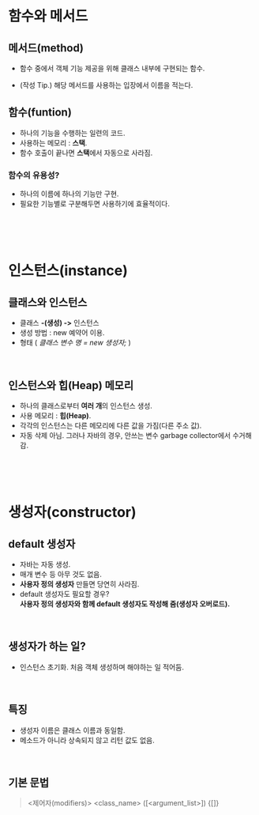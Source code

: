 # 함수와 메서드

## 메서드(method)
 - 함수 중에서 객체 기능 제공을 위해 클래스 내부에 구현되는 함수.

  - (작성 Tip.) 해당 메서드를 사용하는 입장에서 이름을 적는다.

## 함수(funtion)
 - 하나의 기능을 수행하는 일련의 코드.
  - 사용하는 메모리 : **스택**.
  - 함수 호출이 끝나면 **스택**에서 자동으로 사라짐.

  ### 함수의 유용성?
  - 하나의 이름에 하나의 기능만 구현.
  - 필요한 기능별로 구분해두면 사용하기에 효율적이다.

  <br/>
  <br/>
  <br/>
  
  # 인스턴스(instance)

  ## 클래스와 인스턴스
   - 클래스 **-(생성) ->** 인스턴스
   - 생성 방법 : new 예약어 이용.
   - 형태 ( *클래스 변수 명 = new 생성자;* )

 <br/>

 ## 인스턴스와 힙(Heap) 메모리
 - 하나의 클래스로부터 **여러 개**의 인스턴스 생성.
 - 사용 메모리 : **힙(Heap)**.
 - 각각의 인스턴스는 다른 메모리에 다른 값을 가짐(다른 주소 값).
 - 자동 삭제 아님. 그러나 자바의 경우, 안쓰는 변수 garbage collector에서 수거해감.

<br/>
<br/>
<br/>

 # 생성자(constructor)
 ## default 생성자
  - 자바는 자동 생성.
  - 매개 변수 등 아무 것도 없음.
  - **사용자 정의 생성자** 만들면 당연히 사라짐.
  - default 생성자도 필요할 경우?   
    **사용자 정의 생성자와 함께 default 생성자도 작성해 줌(생성자 오버로드).**

<br/>

## 생성자가 하는 일?
 - 인스턴스 초기화. 처음 객체 생성하며 해야하는 일 적어둠.

<br/>

## 특징
 - 생성자 이름은 클래스 이름과 동일함.
 - 메소드가 아니라 상속되지 않고 리턴 값도 없음.

<br/>

## 기본 문법
> <제어자(modifiers)> <class_name> ([<argument_list>]) {[<statements>]} </pre>
   